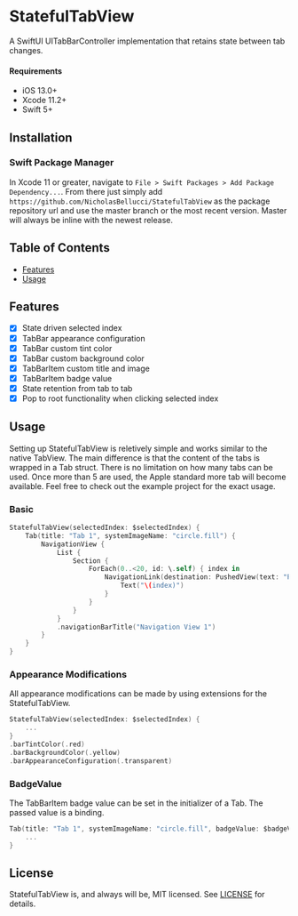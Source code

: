 # StatefulTabView

A SwiftUI UITabBarController implementation that retains state between tab changes.

#### Requirements
- iOS 13.0+
- Xcode 11.2+
- Swift 5+

## Installation

### Swift Package Manager
In Xcode 11 or greater, navigate to `File > Swift Packages > Add Package Dependency...`. From there just simply add `https://github.com/NicholasBellucci/StatefulTabView` as the package repository url and use the master branch or the most recent version. Master will always be inline with the newest release.

## Table of Contents
   * [Features](#features)
   * [Usage](#usage)

## Features
- [x] State driven selected index
- [x] TabBar appearance configuration
- [x] TabBar custom tint color
- [x] TabBar custom background color
- [x] TabBarItem custom title and image
- [x] TabBarItem badge value
- [x] State retention from tab to tab
- [x] Pop to root functionality when clicking selected index

## Usage

Setting up StatefulTabView is reletively simple and works similar to the native TabView. The main difference is that the content of the tabs is wrapped in a Tab struct. There is no limitation on how many tabs can be used. Once more than 5 are used, the Apple standard more tab will become available. Feel free to check out the example project for the exact usage.

### Basic
```Swift
StatefulTabView(selectedIndex: $selectedIndex) {
    Tab(title: "Tab 1", systemImageName: "circle.fill") {
        NavigationView {
            List {
                Section {
                    ForEach(0..<20, id: \.self) { index in
                        NavigationLink(destination: PushedView(text: "Pushed number \(index)")) {
                            Text("\(index)")
                        }
                    }
                }
            }
            .navigationBarTitle("Navigation View 1")
        }
    }
}
```

### Appearance Modifications

All appearance modifications can be made by using extensions for the StatefulTabView.

```Swift
StatefulTabView(selectedIndex: $selectedIndex) {
    ...
}
.barTintColor(.red)
.barBackgroundColor(.yellow)
.barAppearanceConfiguration(.transparent)
```

### BadgeValue

The TabBarItem badge value can be set in the initializer of a Tab. The passed value is a binding.

```Swift
Tab(title: "Tab 1", systemImageName: "circle.fill", badgeValue: $badgeValue) {
    ...
}
```

## License

StatefulTabView is, and always will be, MIT licensed. See [LICENSE](LICENSE) for details.
